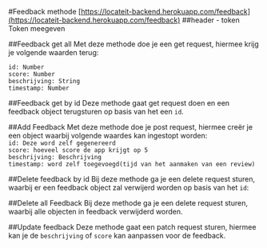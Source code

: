 #Feedback methode
[https://locateit-backend.herokuapp.com/feedback](https://locateit-backend.herokuapp.com/feedback)
##header - token
Token meegeven

##Feedback get all
Met deze methode doe je een get request, hiermee krijg je volgende waarden terug:

`id: Number`  
`score: Number`  
`beschrijving: String`  
`timestamp: Number`  

##Feedback get by id
Deze methode gaat get request doen en een feedback object terugsturen op basis van het een `id`.  


##Add Feedback
Met deze methode doe je post request, hiermee creër je een object waarbij volgende waardes kan ingestopt worden:  
`id: Deze word zelf gegenereerd`  
`score: hoeveel score de app krijgt op 5`  
`beschrijving: Beschrijving`  
`timestamp: word zelf toegevoegd(tijd van het aanmaken van een review)`  

##Delete feedback by id
Bij deze methode ga je een delete request sturen, waarbij er een feedback object zal verwijerd worden op basis van het `id`:


##Delete all Feedback
Bij deze methode ga je een delete request sturen, waarbij alle objecten in feedback verwijderd worden.

##Update feedback
Deze methode gaat een patch request sturen, hiermee kan je de `beschrijving` of `score` kan aanpassen voor de feedback.
